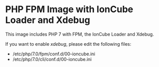 # PHP FPM Image with IonCube Loader and Xdebug

This image includes PHP 7 with FPM, the IonCube Loader and Xdebug.

If you want to enable *xdebug*, please edit the following files:
* /etc/php/7.0/fpm/conf.d/00-ioncube.ini
* /etc/php/7.0/cli/conf.d/00-ioncube.ini

